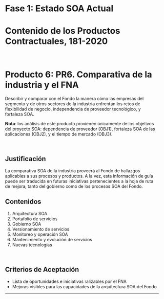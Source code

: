 # Fase 1: Estado SOA Actual
# Contenido de los Productos Contractuales, 181-2020

<br>

# Producto 6: PR6. Comparativa de la industria y el FNA
Describir y comparar con el Fondo la manera cómo las empresas del segmento y de otros sectores de la industria enfrentan los retos de flexibilidad de negocio, independencia de proveedor tecnológico, y fortaleza SOA.

**Nota**: los análisis de este producto provienen únicamente de los objetivos del proyecto SOA: dependencia de proveedor (OBJ1), fortaleza SOA de las aplicaciones (OBJ2), y el tiempo de mercado (OBJ3).

<br>

## Justificación
La comparativa SOA de la industria proveerá al Fondo de hallazgos aplicables a sus procesos y productos. A la vez, esta información de guía puede ser traducida en futuras iniciativas pertenecientes a la hoja de ruta de mejora, tanto del gobierno como de los procesos SOA del Fondo.

## Contenidos
1. Arquitectura SOA
1. Portafolio de servicios
1. Gobierno SOA
1. Versionamiento de servicios
1. Monitoreo y operación SOA
1. Mantenimiento y evolución de servicios
1. Nuevas tecnologías

<br>

## Criterios de Aceptación

* Lista de oportunidades e iniciativas ralizables por el FNA
* Mejoras visibles para las capacidades de la arquitectura SOA del Fondo

*** 
